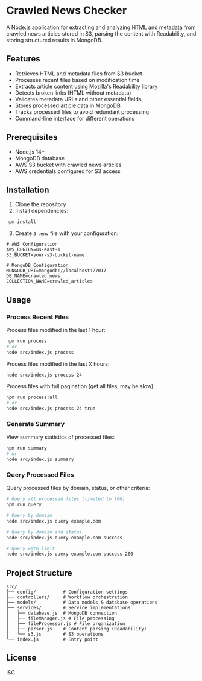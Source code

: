 # Crawled News Checker

A Node.js application for extracting and analyzing HTML and metadata from crawled news articles stored in S3, parsing the content with Readability, and storing structured results in MongoDB.

## Features

- Retrieves HTML and metadata files from S3 bucket
- Processes recent files based on modification time
- Extracts article content using Mozilla's Readability library
- Detects broken links (HTML without metadata)
- Validates metadata URLs and other essential fields
- Stores processed article data in MongoDB
- Tracks processed files to avoid redundant processing
- Command-line interface for different operations

## Prerequisites

- Node.js 14+
- MongoDB database
- AWS S3 bucket with crawled news articles
- AWS credentials configured for S3 access

## Installation

1. Clone the repository
2. Install dependencies:

```bash
npm install
```

3. Create a `.env` file with your configuration:

```env
# AWS Configuration
AWS_REGION=us-east-1
S3_BUCKET=your-s3-bucket-name

# MongoDB Configuration
MONGODB_URI=mongodb://localhost:27017
DB_NAME=crawled_news
COLLECTION_NAME=crawled_articles
```

## Usage

### Process Recent Files

Process files modified in the last 1 hour:

```bash
npm run process
# or
node src/index.js process
```

Process files modified in the last X hours:

```bash
node src/index.js process 24
```

Process files with full pagination (get all files, may be slow):

```bash
npm run process:all
# or
node src/index.js process 24 true
```

### Generate Summary

View summary statistics of processed files:

```bash
npm run summary
# or
node src/index.js summary
```

### Query Processed Files

Query processed files by domain, status, or other criteria:

```bash
# Query all processed files (limited to 100)
npm run query

# Query by domain
node src/index.js query example.com

# Query by domain and status
node src/index.js query example.com success

# Query with limit
node src/index.js query example.com success 200
```

## Project Structure

```
src/
├── config/          # Configuration settings
├── controllers/     # Workflow orchestration
├── models/          # Data models & database operations
├── services/        # Service implementations
│   ├── database.js  # MongoDB connection
│   ├── fileManager.js # File processing
│   ├── fileProcessor.js # File organization
│   ├── parser.js    # Content parsing (Readability)
│   └── s3.js        # S3 operations
└── index.js         # Entry point
```

## License

ISC
